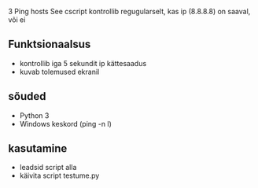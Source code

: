 3 Ping hosts
See cscript kontrollib regugularselt, kas ip (8.8.8.8) on saaval, või ei
## Funktsionaalsus
- kontrollib iga 5 sekundit ip kättesaadus
- kuvab tolemused ekranil
## sõuded
- Python 3
- Windows keskord (ping -n l)
## kasutamine
- leadsid script alla
- käivita script testume.py
